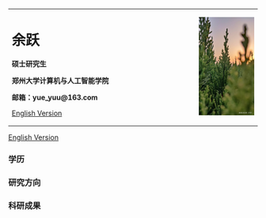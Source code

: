 <table border="0">
  <tr>
    <td width="75%">
      <h1>余跃</h1>
      <p><b>硕士研究生</b></p>
      <p><b>郑州大学计算机与人工智能学院</b></p>
      <p><b>邮箱：yue_yuu@163.com</b></p>
      <p><a href="/index-en.html">English Version</a></p>
    </td>
    <td width="25%">
      <img src="/image1.jpg" width="100%">
    </td>
  </tr>
</table>


[English Version](index-en.md)

### 学历

### 研究方向

### 科研成果


